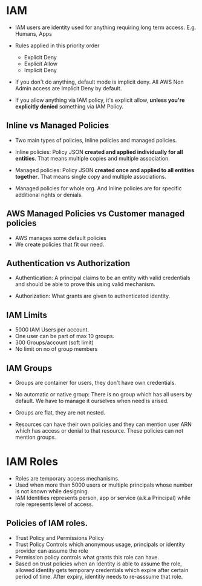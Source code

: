 # IAM

- IAM users are identity used for anything requiring long term access. E.g. Humans, Apps 


- Rules applied in this priority order
    - Explicit Deny
    - Explicit Allow
    - Implicit Deny

- If you don't do anything, default mode is implicit deny. All AWS Non Admin access are Implicit Deny by default.
- If you allow anything via IAM policy, it's explicit allow, **unless you're explicitly denied** something via IAM Policy.

## Inline vs Managed Policies
- Two main types of policies, Inline policies and managed policies.

- Inline policies: Policy JSON **created and applied individually for all entities**. That means multiple copies and multiple association.
- Managed policies: Policy JSON **created once and applied to all entities together**. That means single copy and multiple associations.

- Managed policies for whole org. And Inline policies are for specific additional rights or denials.


## AWS Managed Policies vs Customer managed policies

- AWS manages some default policies
- We create policies that fit our need.


## Authentication vs Authorization

- Authentication: A principal claims to be an entity with valid credentials and should be able to prove this using valid mechanism.

- Authorization: What grants are given to authenticated identity.

## IAM Limits

- 5000 IAM Users per account. 
- One user can be part of max 10 groups.
- 300 Groups/account (soft limit)
- No limit on no of group members


## IAM Groups

- Groups are container for users, they don't have own credentials. 
- No automatic or native group: There is no group which has all users by default. We have to manage it ourselves when need is arised.
- Groups are flat, they are not nested.

- Resources can have their own policies and they can mention user ARN which has access or denial to that resource. These policies can not mention groups. 

# IAM Roles

- Roles are temporary access mechanisms. 
- Used when more than 5000 users or multiple principals whose number is not known while designing. 
- IAM Identities represents person, app or service (a.k.a Principal) while role represents level of access.

## Policies of IAM roles.
- Trust Policy and Permissions Policy
- Trust Policy Controls which anonymous usage, principals or identity provider can assume the role
- Permission policy controls what grants this role can have.
- Based on trust policies when an Identity is able to assume the role, allowed identity gets temporary credentials which expire after certain period of time. After expiry, identitiy needs to re-asssume that role.
